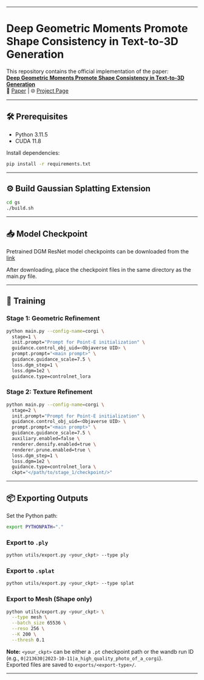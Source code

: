 
---

# Deep Geometric Moments Promote Shape Consistency in Text-to-3D Generation

This repository contains the official implementation of the paper:  
**[Deep Geometric Moments Promote Shape Consistency in Text-to-3D Generation](https://arxiv.org/pdf/2408.05938)**  
📄 [Paper](https://arxiv.org/pdf/2408.05938) | 🌐 [Project Page](https://moment-3d.github.io/)

---

## 🛠️ Prerequisites

- Python 3.11.5  
- CUDA 11.8  

Install dependencies:
```bash
pip install -r requirements.txt
```

---

## ⚙️ Build Gaussian Splatting Extension

```bash
cd gs
./build.sh
```

---

## 📥 Model Checkpoint

Pretrained DGM ResNet model checkpoints can be downloaded from the [link](https://drive.google.com/file/d/10Lz2SR-1623PqWW4MGPmNhACAsX3Vb7i/view?usp=sharing)

After downloading, place the checkpoint files in the same directory as the main.py file.

---

## 🚀 Training

### Stage 1: Geometric Refinement

```bash
python main.py --config-name=corgi \
  stage=1 \
  init.prompt="Prompt for Point-E initialization" \
  guidance.control_obj_uid=<Objaverse UID> \
  prompt.prompt="<main prompt>" \
  guidance.guidance_scale=7.5 \
  loss.dgm_step=1 \
  loss.dgm=1e2 \
  guidance.type=controlnet_lora
```

### Stage 2: Texture Refinement

```bash
python main.py --config-name=corgi \
  stage=2 \
  init.prompt="Prompt for Point-E initialization" \
  guidance.control_obj_uid=<Objaverse UID> \
  prompt.prompt="<main prompt>" \
  guidance.guidance_scale=7.5 \
  auxiliary.enabled=false \
  renderer.densify.enabled=true \
  renderer.prune.enabled=true \
  loss.dgm_step=1 \
  loss.dgm=1e2 \
  guidance.type=controlnet_lora \
  ckpt="</path/to/stage_1/checkpoint/>"
```

---

## 📦 Exporting Outputs

Set the Python path:
```bash
export PYTHONPATH="."
```

### Export to `.ply`
```bash
python utils/export.py <your_ckpt> --type ply
```

### Export to `.splat`
```bash
python utils/export.py <your_ckpt> --type splat
```

### Export to Mesh (Shape only)
```bash
python utils/export.py <your_ckpt> \
  --type mesh \
  --batch_size 65536 \
  --reso 256 \
  --K 200 \
  --thresh 0.1
```

**Note:** `<your_ckpt>` can be either a `.pt` checkpoint path or the wandb run ID  
(e.g., `0|213630|2023-10-11|a_high_quality_photo_of_a_corgi`).  
Exported files are saved to `exports/<export-type>/`.

---